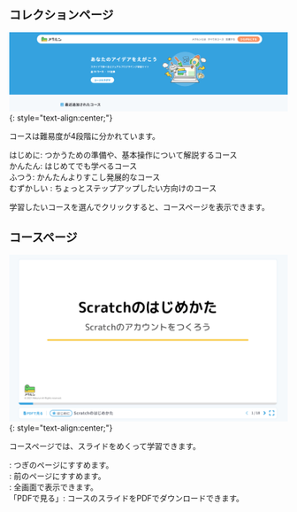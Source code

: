 ## コレクションページ
![コレクションページ](/assets/article/usage-category.png)
{: style="text-align:center;"}

コースは難易度が4段階に分かれています。

<i class="fas fa-star" style="color: #34a2df"></i> はじめに: つかうための準備や、基本操作について解説するコース  
<i class="fas fa-star" style="color: #8bca31"></i> かんたん: はじめてでも学べるコース  
<i class="fas fa-star" style="color: #ffb801"></i> ふつう: かんたんよりすこし発展的なコース  
<i class="fas fa-star" style="color: #ff81ae"></i> むずかしい : ちょっとステップアップしたい方向けのコース  

学習したいコースを選んでクリックすると、コースページを表示できます。

## コースページ
![コースページ](/assets/article/usage-course.png)
{: style="text-align:center;"}

コースページでは、スライドをめくって学習できます。

<i class="fas fa-angle-right" style="color: #34a2df"></i> : つぎのページにすすめます。  
<i class="fas fa-angle-left" style="color: #34a2df"></i> : 前のページにすすめます。  
<i class="fas fa-expand" style="color: #34a2df"></i> : 全画面で表示できます。  
「PDFで見る」: コースのスライドをPDFでダウンロードできます。    
